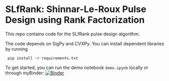 # SLfRank: Shinnar-Le-Roux Pulse Design using Rank Factorization

This repo contains code for the SLfRank pulse design algorithm.

The code depends on SigPy and CVXPy.
You can install dependent libraries by running

     pip install -r requirements.txt

To get started, you can run the demo notebook `demo.ipynb` locally or through myBinder:
[![Binder](https://mybinder.org/badge_logo.svg)](https://mybinder.org/v2/gh/mrsrl/slfrank/master)
